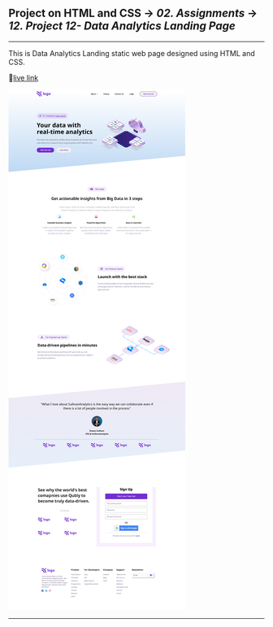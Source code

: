## Project on HTML and CSS -> <em>02. Assignments</em> -> <em>12. Project 12- Data Analytics Landing Page</em>

<hr/>

This is Data Analytics Landing static web page designed using HTML and CSS.

🚀[live link](https://data-analytics-landing-page2.netlify.app/)

![](../00.%20Output/12.%20Project12-%20Data%20Analytics%20Landing%20Page.png)

<hr/>